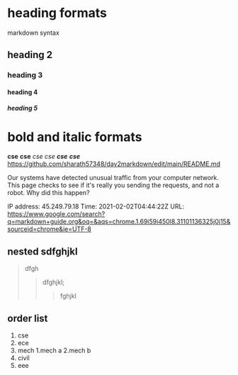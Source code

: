 # heading formats
markdown syntax
## heading 2
### heading 3
#### heading 4
##### heading 5
# bold and italic formats
**cse**
__cse__
*cse*
_cse_
_**cse**_
__*cse*__
https://github.com/sharath57348/day2markdown/edit/main/README.md

Our systems have detected unusual traffic from your computer network. This page checks to see if it's really you sending the requests, and not a robot. Why did this happen?

IP address: 45.249.79.18
Time: 2021-02-02T04:44:22Z
URL: https://www.google.com/search?q=markdown+guide.org&oq=&aqs=chrome.1.69i59i450l8.31101136325j0j15&sourceid=chrome&ie=UTF-8
## nested sdfghjkl
> dfgh
>> dfghjkl;
>>>fghjkl
## order list
1. cse
2. ece
3. mech
    1.mech a
    2.mech b 
4. civil
5. eee
